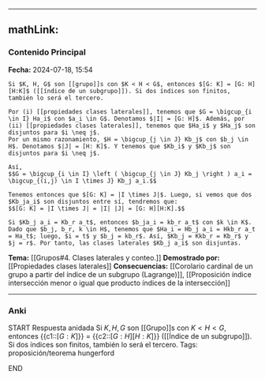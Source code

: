 
---
mathLink:
---
### Contenido Principal

**Fecha:** 2024-07-18, 15:54

```ad-theorem
Si $K, H, G$ son [[grupo]]s con $K < H < G$, entonces $[G: K] = [G: H][H:K]$ ([[índice de un subgrupo]]). Si dos índices son finitos, también lo será el tercero.
```

```ad-proof
Por (i) [[propiedades clases laterales]], tenemos que $G = \bigcup_{i \in I} Ha_i$ con $a_i \in G$. Denotamos $|I| = [G: H]$. Además, por (ii) [[propiedades clases laterales]], tenemos que $Ha_i$ y $Ha_j$ son disjuntos para $i \neq j$.
Por un mismo razonamiento, $H = \bigcup_{j \in J} Kb_j$ con $b_j \in H$. Denotamos $|J| = [H: K]$. Y tenemos que $Kb_i$ y $Kb_j$ son disjuntos para $i \neq j$.

Así,
$$G = \bigcup_{i \in I} \left ( \bigcup_{j \in J} Kb_j \right ) a_i = \bigcup_{(i,j) \in I \times J} Kb_j a_i.$$

Tenemos entonces que $[G: K] = |I \times J|$. Luego, si vemos que dos $Kb_ja_i$ son disjuntos entre sí, tendremos que: 
$$[G: K] = |I \times J| = |I| |J| = [G: H][H:K].$$

Si $Kb_j a_i = Kb_r a_t$, entonces $b_ja_i = kb_r a_t$ con $k \in K$. Dado que $b_j, b_r, k \in H$, tenemos que $Ha_i = Hb_j a_i = Hkb_r a_t = Ha_t$; luego, $i = t$ y $b_j = kb_r$. Así, $Kb_j = Kkb_r = Kb_r$ y $j = r$. Por tanto, las clases laterales $Kb_j a_i$ son disjuntas.
```


**Tema:** [[Grupos#4. Clases laterales y conteo.]]
**Demostrado por:** [[Propiedades clases laterales]]
**Consecuencias:** [[Corolario cardinal de un grupo a partir del índice de un subgrupo (Lagrange)]], [[Proposición índice intersección menor o igual que producto índices de la intersección]]

---
### Anki

START
Respuesta anidada
Si $K, H, G$ son [[Grupo]]s con $K < H < G$, entonces {{c1::$[G: K]$}} $=$ {{c2::$[G: H][H:K]$}} ([[Índice de un subgrupo]]). Si dos índices son finitos, también lo será el tercero.
Tags: proposición/teorema hungerford
<!--ID: 1721893777147-->
END